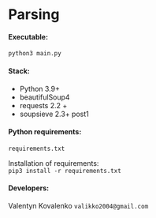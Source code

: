 # Parsing

#### Executable:
`python3 main.py`

#### Stack:
* Python 3.9+
* beautifulSoup4
* requests 2.2 +
* soupsieve 2.3+ post1

#### Python requirements:
`requirements.txt`

Installation of requirements:  
`pip3 install -r requirements.txt`

#### Developers:
Valentyn Kovalenko
`valikko2004@gmail.com`
